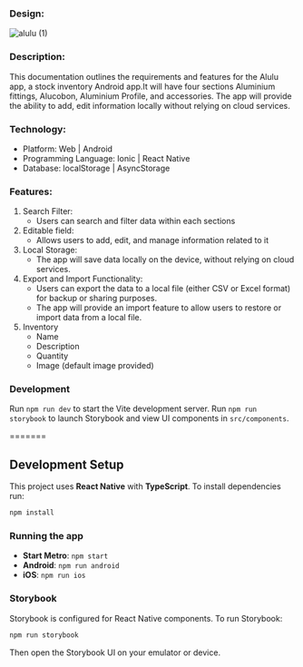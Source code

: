 ### Design:
![alulu (1)](https://github.com/Tushil-G/Alulu/assets/122863540/63a85982-b77f-437e-a339-f8274f0e8cd5)

### Description:

This documentation outlines the requirements and features for the Alulu app, a stock inventory Android app.It will have four sections Aluminium fittings, Alucobon, Aluminium Profile, and accessories. The app will provide the ability to add, edit information locally without relying on cloud services.

### Technology:

- Platform: Web | Android
- Programming Language: Ionic | React Native
- Database: localStorage | AsyncStorage

### Features:

1. Search Filter:
   - Users can search and filter data within each sections
2. Editable field:
   - Allows users to add, edit, and manage information related to it
3. Local Storage:
   - The app will save data locally on the device, without relying on cloud services.
4. Export and Import Functionality:
   - Users can export the data to a local file (either CSV or Excel format) for backup or sharing purposes.
   - The app will provide an import feature to allow users to restore or import data from a local file.
5. Inventory
   - Name
   - Description
   - Quantity
   - Image (default image provided)

### Development

Run `npm run dev` to start the Vite development server.
Run `npm run storybook` to launch Storybook and view UI components in `src/components`.

=======
## Development Setup

This project uses **React Native** with **TypeScript**. To install dependencies run:

```sh
npm install
```

### Running the app

- **Start Metro**: `npm start`
- **Android**: `npm run android`
- **iOS**: `npm run ios`

### Storybook

Storybook is configured for React Native components. To run Storybook:

```sh
npm run storybook
```

Then open the Storybook UI on your emulator or device.
